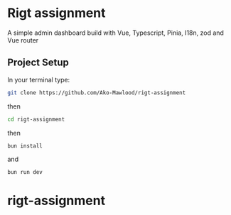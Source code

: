 # Rigt assignment

A simple admin dashboard build with Vue, Typescript, Pinia, I18n, zod and Vue router

## Project Setup

In your terminal type:

```sh
git clone https://github.com/Ako-Mawlood/rigt-assignment
```

then

```sh
cd rigt-assignment
```

then

```sh
bun install
```

and

```sh
bun run dev
```
# rigt-assignment
